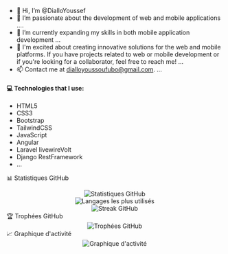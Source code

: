- 👋 Hi, I’m @DialloYoussef
- 👀 I’m passionate about the development of web and mobile applications ....
- 🌱 I’m currently expanding my skills in both mobile application development ...
- 💞️ I'm excited about creating innovative solutions for the web and mobile platforms. If you have projects related to web or mobile development or if you're looking for a collaborator, feel free to reach me! ...
- 📫 Contact me at dialloyoussoufubo@gmail.com. ...

<!---
DialloYoussef/DialloYoussef is a ✨ special ✨ repository because its `README.md` (this file) appears on your GitHub profile.
You can click the Preview link to take a look at your changes.

![HTML5](./assets/html.svg) ![CSS3](./assets/css.svg) ![Bootstrap](./assets/bootstrap.svg) ![TailwindCSS](./assets/tailwind.svg) ![JavaScript](./assets/javascript.svg) ![React](./assets/react.svg)
--->
#### 💻 Technologies that I use:
- HTML5
- CSS3
- Bootstrap
- TailwindCSS
- JavaScript
- Angular
- Laravel livewireVolt
- Django RestFramework 
- ...

<!-- ![Votre stats GitHub](https://github-readme-stats.vercel.app/api?username=DialloYoussef&show_icons=true&theme=radical) 
-->
📊 Statistiques GitHub
<div align="center">
  <img src="https://github-readme-stats.vercel.app/api?username=DialloYoussef&theme=tokyonight&show_icons=true&hide_border=false&count_private=true" alt="Statistiques GitHub" />
</div>
<div align="center">
  <img src="https://github-readme-stats.vercel.app/api/top-langs/?username=DialloYoussef&theme=tokyonight&show_icons=true&hide_border=false&layout=compact" alt="Langages les plus utilisés" />
</div>
<div align="center">
  <img src="https://github-readme-streak-stats.herokuapp.com/?user=DialloYoussef&theme=tokyonight&hide_border=false" alt="Streak GitHub" />
</div>
🏆 Trophées GitHub
<div align="center">
  <img src="https://github-profile-trophy.vercel.app/?username=DialloYoussef&theme=tokyonight&no-frame=false&no-bg=false&margin-w=4" alt="Trophées GitHub" />
</div>
📈 Graphique d'activité
<div align="center">
  <img src="https://github-readme-activity-graph.vercel.app/graph?username=DialloYoussef&theme=tokyo-night" alt="Graphique d'activité" />
</div>
